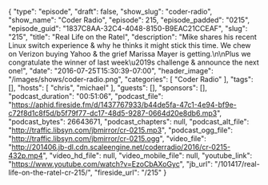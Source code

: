 {
  "type": "episode",
  "draft": false,
  "show_slug": "coder-radio",
  "show_name": "Coder Radio",
  "episode": 215,
  "episode_padded": "0215",
  "episode_guid": "1837C8AA-32C4-4048-8150-B9EAC21CCEAF",
  "slug": "215",
  "title": "Real Life on the Ratel",
  "description": "Mike shares his recent Linux switch experience & why he thinks it might stick this time. We chew on Verizon buying Yahoo & the grief Marissa Mayer is getting.\n\nPlus we congratulate the winner of last week\u2019s challenge & announce the next one!",
  "date": "2016-07-25T15:30:39-07:00",
  "header_image": "/images/shows/coder-radio.png",
  "categories": [
    "Coder Radio"
  ],
  "tags": [],
  "hosts": [
    "chris",
    "michael"
  ],
  "guests": [],
  "sponsors": [],
  "podcast_duration": "00:51:06",
  "podcast_file": "https://aphid.fireside.fm/d/1437767933/b44de5fa-47c1-4e94-bf9e-c72f8d1c8f5d/b5f79f77-dc17-48d5-9287-0664d20e8db6.mp3",
  "podcast_bytes": 26643671,
  "podcast_chapters": null,
  "podcast_alt_file": "http://traffic.libsyn.com/jbmirror/cr-0215.mp3",
  "podcast_ogg_file": "http://traffic.libsyn.com/jbmirror/cr-0215.ogg",
  "video_file": "http://201406.jb-dl.cdn.scaleengine.net/coderradio/2016/cr-0215-432p.mp4",
  "video_hd_file": null,
  "video_mobile_file": null,
  "youtube_link": "https://www.youtube.com/watch?v=EzoCbAXoGyc",
  "jb_url": "/101417/real-life-on-the-ratel-cr-215/",
  "fireside_url": "/215"
}

